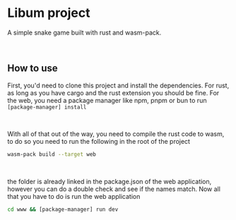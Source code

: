 # Libum project

A simple snake game built with rust and wasm-pack.

<br />

## How to use

First, you'd need to clone this project and install the dependencies. For rust, as long as you have cargo and the rust extension you should be fine. For the web, you need a package manager like npm, pnpm or bun to run `[package-manager] install`

<br />

With all of that out of the way, you need to compile the rust code to wasm, to do so you need to run the following in the root of the project 

```bash
wasm-pack build --target web
```

<br />

the folder is already linked in the package.json of the web application, however you can do a double check and see if the names match. Now all that you have to do is run the web application

```bash
cd www && [package-manager] run dev
```